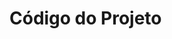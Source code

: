 # Código do Projeto

<!-- Mantenha neste diretório todo o código do projeto. Se necessário, descreva neste arquivo aspectos relevantes da estrutura de diretórios criada para organização do código. -->
